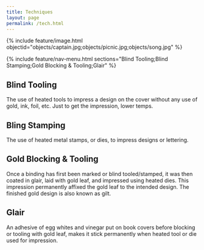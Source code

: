 ```yaml
---
title: Techniques
layout: page
permalink: /tech.html
---
```

{% include feature/image.html objectid="objects/captain.jpg;objects/picnic.jpg;objects/song.jpg" %}

{% include feature/nav-menu.html sections="Blind Tooling;Blind Stamping;Gold Blocking & Tooling;Glair" %}

## Blind Tooling
The use of  heated tools to impress a design on the cover without any use of gold, ink, foil, etc. Just to get the impression, lower temps. 

## Bling Stamping 
The use of heated metal stamps, or dies, to impress designs or lettering. 

## Gold Blocking & Tooling
Once a binding has first been marked or blind tooled/stamped, it was then coated in glair, laid with gold leaf, and impressed using heated dies. This impression permanently affixed the gold leaf to the intended design. The finished gold design is also known as gilt. 

## Glair
An adhesive of egg whites and vinegar put on book covers before blocking or tooling with gold leaf, makes it stick permanently when heated tool or die used for impression.
